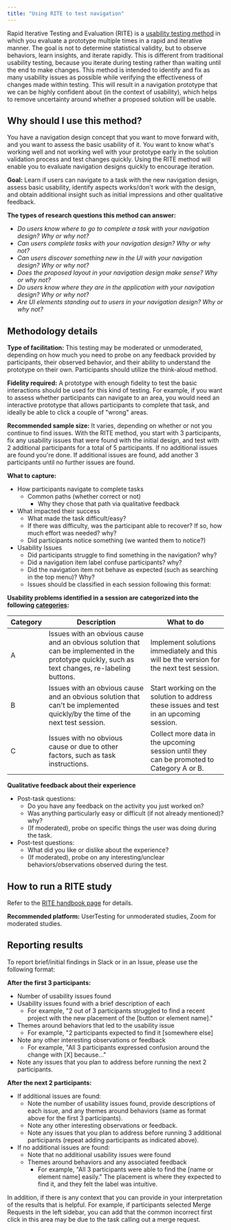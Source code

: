 ```yaml
---
title: "Using RITE to test navigation"
---
```


Rapid Iterative Testing and Evaluation (RITE) is a [usability testing method](/handbook/product/ux/ux-research/rite/) in which you evaluate a prototype multiple times in a rapid and iterative manner. The goal is not to determine statistical validity, but to observe behaviors, learn insights, and iterate rapidly. This is different from traditional usability testing, because you iterate during testing rather than waiting until the end to make changes. This method is intended to identify and fix as many usability issues as possible while verifying the effectiveness of changes made within testing. This will result in a navigation prototype that we can be highly confident about (in the context of usability), which helps to remove uncertainty around whether a proposed solution will be usable.

## Why should I use this method?

You have a navigation design concept that you want to move forward with, and you want to assess the basic usability of it. You want to know what's working well and not working well with your prototype early in the solution validation process and test changes quickly. Using the RITE method will enable you to evaluate navigation designs quickly to encourage iteration.

**Goal:** Learn if users can navigate to a task with the new navigation design, assess basic usability, identify aspects works/don't work with the design, and obtain additional insight such as initial impressions and other qualitative feedback.

**The types of research questions this method can answer:**

- *Do users know where to go to complete a task with your navigation design? Why or why not?*
- *Can users complete tasks with your navigation design? Why or why not?*
- *Can users discover something new in the UI with your navigation design? Why or why not?*
- *Does the proposed layout in your navigation design make sense? Why or why not?*
- *Do users know where they are in the application with your navigation design? Why or why not?*
- *Are UI elements standing out to users in your navigation design? Why or why not?*

## Methodology details

**Type of facilitation:** This testing may be moderated or unmoderated, depending on how much you need to probe on any feedback provided by participants, their observed behavior, and their ability to understand the prototype on their own. Participants should utilize the think-aloud method.

**Fidelity required:** A prototype with enough fidelity to test the basic interactions should be used for this kind of testing. For example, if you want to assess whether participants can navigate to an area, you would need an interactive prototype that allows participants to complete that task, and ideally be able to click a couple of "wrong" areas.

**Recommended sample size:**  It varies, depending on whether or not you continue to find issues. With the RITE method, you start with 3 participants, fix any usability issues that were found with the initial design, and test with 2 additional participants for a total of 5 participants. If no additional issues are found you're done. If additional issues are found, add another 3 participants until no further issues are found.

**What to capture:**

- How participants navigate to complete tasks
  - Common paths (whether correct or not)
    - Why they chose that path via qualitative feedback
- What impacted their success
  - What made the task difficult/easy?
  - If there was difficulty, was the participant able to recover? If so, how much effort was needed? why?
  - Did participants notice something (we wanted them to notice?)
- Usability Issues
  - Did participants struggle to find something in the navigation? why?
  - Did a navigation item label confuse participants? why?
  - Did the navigation item not behave as expected (such as searching in the top menu)? Why?
  - Issues should be classified in each session following this format:

**Usability problems identified in a session are categorized into the following [categories](/handbook/product/ux/ux-research/rite/#elements-of-rite):**

| Category | Description| What to do |
|-----|-----------|-----------|
|A|Issues with an obvious cause and an obvious solution that can be implemented in the prototype quickly, such as text changes, re-labeling buttons.|Implement solutions immediately and this will be the version for the next test session.|
|B|Issues with an obvious cause and an obvious solution that can't be implemented quickly/by the time of the next test session.|Start working on the solution to address these issues and test in an upcoming session.|
|C|Issues with no obvious cause or due to other factors, such as task instructions. |Collect more data in the upcoming session until they can be promoted to Category A or B.|

**Qualitative feedback about their experience**

- Post-task questions:
  - Do you have any feedback on the activity you just worked on?
  - Was anything particularly easy or difficult (if not already mentioned)? why?
  - (If moderated), probe on specific things the user was doing during the task.
- Post-test questions:
  - What did you like or dislike about the experience?
  - (If moderated), probe on any interesting/unclear behaviors/observations observed during the test.

## How to run a RITE study

Refer to the [RITE handbook page](/handbook/product/ux/ux-research/rite/#a-sample-rite-study-approach) for details.

**Recommended platform:** UserTesting for unmoderated studies, Zoom for moderated studies.

## Reporting results

To report brief/initial findings in Slack or in an Issue, please use the following format:

**After the first 3 participants:**

- Number of usability issues found
- Usability issues found with a brief description of each
  - For example, "2 out of 3 participants struggled to find a recent project with the new placement of the [button or element name]."
- Themes around behaviors that led to the usability issue
  - For example, "2 participants expected to find it [somewhere else]
- Note any other interesting observations or feedback
  - For example, "All 3 participants expressed confusion around the change with [X] because…"
- Note any issues that you plan to address before running the next 2 participants.

**After the next 2 participants:**

- If additional issues are found:
  - Note the number of usability issues found, provide descriptions of each issue, and any themes around behaviors (same as format above for the first 3 participants).
  - Note any other interesting observations or feedback.
  - Note any issues that you plan to address before running 3 additional participants (repeat adding participants as indicated above).
- If no additional issues are found:
  - Note that no additional usability issues were found
  - Themes around behaviors and any associated feedback
    - For example, "All 3 participants were able to find the [name or element name] easily." The placement is where they expected to find it, and they felt the label was intuitive.

In addition, if there is any context that you can provide in your interpretation of the results that is helpful. For example, if participants selected Merge Requests in the left sidebar, you can add that the common incorrect first click in this area may be due to the task calling out a merge request.

